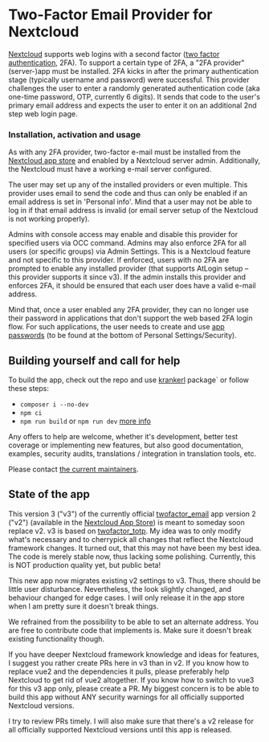 # Two-Factor Email Provider for Nextcloud

[Nextcloud](https://nextcloud.com/) supports web logins with a second factor
([two factor authentication](https://en.wikipedia.org/wiki/Multi-factor_authentication#Factors),
2FA). To support a certain type of 2FA, a "2FA provider" (server-)app must be
installed. 2FA kicks in after the primary authentication stage (typically
username and password) were successful. This provider challenges the user to
enter a randomly generated authentication code (aka one-time password, OTP,
currently 6 digits). It sends that code to the user's primary email address and
expects the user to enter it on an additional 2nd step web login page.

### Installation, activation and usage

As with any 2FA provider, two-factor e-mail must be installed from the
[Nextcloud app store](https://apps.nextcloud.com/apps/twofactor_email) and
enabled by a Nextcloud server admin. Additionally, the Nextcloud must have a
working e-mail server configured.

The user may set up any of the installed providers or even multiple. This
provider uses email to send the code and thus can only be enabled if an email
address is set in 'Personal info'. Mind that a user may not be able to log in
if that email address is invalid (or email server setup of the Nextcloud is
not working properly).

Admins with console access may enable and disable this provider for specified
users via OCC command. Admins may also enforce 2FA for all users (or specific
groups) via Admin Settings. This is a Nextcloud feature and not specific to
this provider. If enforced, users with no 2FA are prompted to enable any
installed provider (that supports AtLogin setup – this provider supports it
since v3). If the admin installs this provider and enforces 2FA, it should be
ensured that each user does have a valid e-mail address.

Mind that, once a user enabled any 2FA provider, they can no longer use their
password in applications that don't support the web based 2FA login flow. For
such applications, the user needs to create and use
[app passwords](https://docs.nextcloud.com/server/stable/user_manual/en/session_management.html#managing-devices)
(to be found at the bottom of Personal Settings/Security).

## Building yourself and call for help

To build the app, check out the repo and use [krankerl](https://github.com/ChristophWurst/krankerl/)
package` or follow these steps:

* `composer i --no-dev`
* `npm ci`
* `npm run build` or `npm run dev` [more info](https://docs.nextcloud.com/server/latest/developer_manual/digging_deeper/npm.html)

Any offers to help are welcome, whether it's development, better test coverage
or implementing new features, but also good documentation, examples, security
audits, translations / integration in translation tools, etc.

Please contact [the current maintainers](https://github.com/datenschutz-individuell/CONTRIBUTORS.md).

## State of the app

This version 3 ("v3") of the currently official [twofactor_email](https://github.com/nursoda/twofactor_email/)
app version 2 ("v2") (available in the [Nextcloud App Store](https://apps.nextcloud.com/apps/twofactor_email))
is meant to someday soon replace v2. v3 is based on [twofactor_totp](https://github.com/nextcloud/twofactor_totp/).
My idea was to only modify what's necessary and to cherrypick all changes that
reflect the Nextcloud framework changes. It turned out, that this may not have
been my best idea. The code is merely stable now, thus lacking some polishing.
Currently, this is NOT production quality yet, but public beta!

This new app now migrates existing v2 settings to v3. Thus, there should be
little user disturbance. Nevertheless, the look slightly changed, and behaviour
changed for edge cases. I will only release it in the app store when I am
pretty sure it doesn't break things.

We refrained from the possibility to be able to set an alternate address. You
are free to contribute code that implements is. Make sure it doesn't break
existing functionality though.

If you have deeper Nextcloud framework knowledge and ideas for features, I
suggest you rather create PRs here in v3 than in v2. If you know how to replace
vue2 and the dependencies it pulls, please preferably help Nextcloud to get rid
of vue2 altogether. If you know how to switch to vue3 for this v3 app only,
please create a PR. My biggest concern is to be able to build this app without
ANY security warnings for all officially supported Nextcloud versions.

I try to review PRs timely. I will also make sure that there's a v2 release
for all officially supported Nextcloud versions until this app is released.
